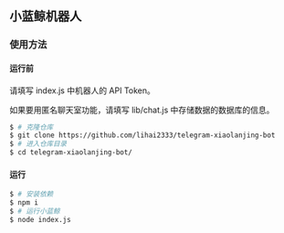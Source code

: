 ## 小蓝鲸机器人

### 使用方法

#### 运行前

请填写 index.js 中机器人的 API Token。

如果要用匿名聊天室功能，请填写 lib/chat.js 中存储数据的数据库的信息。

```bash
$ # 克隆仓库
$ git clone https://github.com/lihai2333/telegram-xiaolanjing-bot
$ # 进入仓库目录
$ cd telegram-xiaolanjing-bot/
```

#### 运行

```bash
$ # 安装依赖
$ npm i
$ # 运行小蓝鲸
$ node index.js
```
